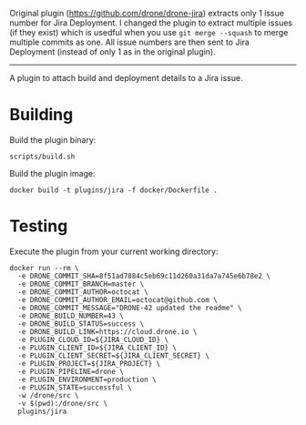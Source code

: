 Original plugin (https://github.com/drone/drone-jira) extracts only 1 issue number for Jira Deployment. I changed the plugin to extract multiple issues (if they exist) which is usedful when you use ```git merge --squash``` to merge multiple commits as one. All issue numbers are then sent to Jira Deployment (instead of only 1 as in the original plugin).

---
A plugin to attach build and deployment details to a Jira issue.

# Building

Build the plugin binary:

```text
scripts/build.sh
```

Build the plugin image:

```text
docker build -t plugins/jira -f docker/Dockerfile .
```

# Testing

Execute the plugin from your current working directory:

```text
docker run --rm \
  -e DRONE_COMMIT_SHA=8f51ad7884c5eb69c11d260a31da7a745e6b78e2 \
  -e DRONE_COMMIT_BRANCH=master \
  -e DRONE_COMMIT_AUTHOR=octocat \
  -e DRONE_COMMIT_AUTHOR_EMAIL=octocat@github.com \
  -e DRONE_COMMIT_MESSAGE="DRONE-42 updated the readme" \
  -e DRONE_BUILD_NUMBER=43 \
  -e DRONE_BUILD_STATUS=success \
  -e DRONE_BUILD_LINK=https://cloud.drone.io \
  -e PLUGIN_CLOUD_ID=${JIRA_CLOUD_ID} \
  -e PLUGIN_CLIENT_ID=${JIRA_CLIENT_ID} \
  -e PLUGIN_CLIENT_SECRET=${JIRA_CLIENT_SECRET} \
  -e PLUGIN_PROJECT=${JIRA_PROJECT} \
  -e PLUGIN_PIPELINE=drone \
  -e PLUGIN_ENVIRONMENT=production \
  -e PLUGIN_STATE=successful \
  -w /drone/src \
  -v $(pwd):/drone/src \
  plugins/jira
```

